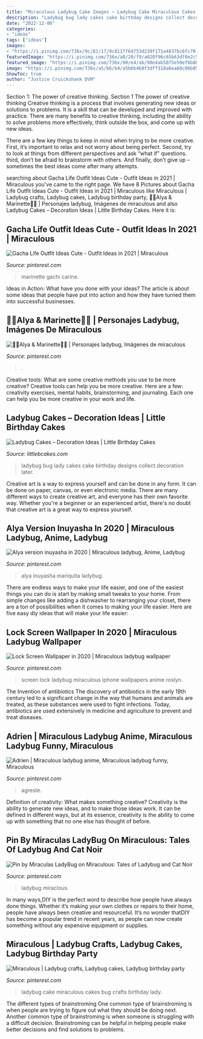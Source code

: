 ```yaml
---
title: "Miraculous Ladybug Cake Images ~ Ladybug Cake Miraculous Cakes Bug Crafts Birthday Lady"
description: "Ladybug bug lady cakes cake birthday designs collect decoration later"
date: "2022-12-06"
categories:
- "ideas"
tags: ["ideas"]
images:
- "https://i.pinimg.com/736x/9c/81/17/9c8117f6d753d239f171a4837bc6fc70.jpg"
featuredImage: "https://i.pinimg.com/736x/a0/20/f9/a020f96c65b63df0e2c5341734f5519a.jpg"
featured_image: "https://i.pinimg.com/736x/90/e4/ab/90e4ab5075e50ef6b80a09943d009506.jpg"
image: "https://i.pinimg.com/736x/a5/b6/b4/a5b6b4b0f3dff318a6ea60c06b053a42.jpg"
ShowToc: true
author: "Justice Cruickshank DVM"
---
```



Section 1: The power of creative thinking.
Section 1 The power of creative thinking
Creative thinking is a process that involves generating new ideas or solutions to problems. It is a skill that can be developed and improved with practice. There are many benefits to creative thinking, including the ability to solve problems more effectively, think outside the box, and come up with new ideas.

There are a few key things to keep in mind when trying to be more creative. First, it’s important to relax and not worry about being perfect. Second, try to look at things from different perspectives and ask “what if” questions. third, don’t be afraid to brainstorm with others. And finally, don’t give up – sometimes the best ideas come after many attempts.

	

		
searching about Gacha Life Outfit Ideas Cute - Outfit Ideas in 2021 | Miraculous you've came to the right page. We have 8 Pictures about Gacha Life Outfit Ideas Cute - Outfit Ideas in 2021 | Miraculous like Miraculous | Ladybug crafts, Ladybug cakes, Ladybug birthday party, 💖🧡Alya &amp; Marinette🧡💖 | Personajes ladybug, Imágenes de miraculous and also Ladybug Cakes – Decoration Ideas | Little Birthday Cakes. Here it is:
		
    
## Gacha Life Outfit Ideas Cute - Outfit Ideas In 2021 | Miraculous

<img loading=lazy src="https://i.pinimg.com/736x/9a/18/0b/9a180bfff1bbc46bba44ee7a5c7bb5c5.jpg" onerror="this.onerror=null;this.src='https://tse3.mm.bing.net/th?id=OIP.FU3D5TFtwCRWjb1xZqma2AHaKr&amp;pid=15.1';" alt="Gacha Life Outfit Ideas Cute - Outfit Ideas in 2021 | Miraculous">

_Source: pinterest.com_

>marinette gachi carine. 

	

Ideas in Action: What have you done with your ideas?
The article is about some ideas that people have put into action and how they have turned them into successful businesses.

    
## 💖🧡Alya &amp; Marinette🧡💖 | Personajes Ladybug, Imágenes De Miraculous

<img loading=lazy src="https://i.pinimg.com/736x/cd/c1/73/cdc173d97a54af72aba480d0574d40a2.jpg" onerror="this.onerror=null;this.src='https://tse3.mm.bing.net/th?id=OIP.Xs29ighOlHSokNtARfZYLwHaNG&amp;pid=15.1';" alt="💖🧡Alya &amp; Marinette🧡💖 | Personajes ladybug, Imágenes de miraculous">

_Source: pinterest.com_

>. 

	

Creative tools: What are some creative methods you use to be more creative?
Creative tools can help you be more creative. Here are a few: creativity exercises, mental habits, brainstorming, and journaling. Each one can help you be more creative in your work and life.

    
## Ladybug Cakes – Decoration Ideas | Little Birthday Cakes

<img loading=lazy src="http://www.littlebcakes.com/wp-content/uploads/2013/08/Ladybug-Cake-Designs.jpg" onerror="this.onerror=null;this.src='https://tse4.mm.bing.net/th?id=OIP.DKOxY38OW9LXC2V5AGxESAHaLJ&amp;pid=15.1';" alt="Ladybug Cakes – Decoration Ideas | Little Birthday Cakes">

_Source: littlebcakes.com_

>ladybug bug lady cakes cake birthday designs collect decoration later. 

	

Creative art is a way to express yourself and can be done in any form. It can be done on paper, canvas, or even electronic media. There are many different ways to create creative art, and everyone has their own favorite way. Whether you're a beginner or an experienced artist, there's no doubt that creative art is a great way to express yourself.

    
## Alya Version Inuyasha In 2020 | Miraculous Ladybug, Anime, Ladybug

<img loading=lazy src="https://i.pinimg.com/736x/9c/81/17/9c8117f6d753d239f171a4837bc6fc70.jpg" onerror="this.onerror=null;this.src='https://tse1.mm.bing.net/th?id=OIP.sG-UF1LH8QxRCVOIOACihwHaJQ&amp;pid=15.1';" alt="Alya version inuyasha in 2020 | Miraculous ladybug, Anime, Ladybug">

_Source: pinterest.com_

>alya inuyasha mariquita ladybug. 

	

There are endless ways to make your life easier, and one of the easiest things you can do is start by making small tweaks to your home. From simple changes like adding a dishwasher to rearranging your closet, there are a ton of possibilities when it comes to making your life easier. Here are five easy diy ideas that will make your life easier: 

    
## Lock Screen Wallpaper In 2020 | Miraculous Ladybug Wallpaper

<img loading=lazy src="https://i.pinimg.com/736x/a5/b6/b4/a5b6b4b0f3dff318a6ea60c06b053a42.jpg" onerror="this.onerror=null;this.src='https://tse1.mm.bing.net/th?id=OIP.k8fKwsEn7EzLr90J28z6rQAAAA&amp;pid=15.1';" alt="Lock Screen Wallpaper in 2020 | Miraculous ladybug wallpaper">

_Source: pinterest.com_

>screen lock ladybug miraculous iphone wallpapers anime roslyn. 

	

The Invention of antibiotics
The discovery of antibiotics in the early 19th century led to a significant change in the way that humans and animals are treated, as these substances were used to fight infections. Today, antibiotics are used extensively in medicine and agriculture to prevent and treat diseases.

    
## Adrien | Miraculous Ladybug Anime, Miraculous Ladybug Funny, Miraculous

<img loading=lazy src="https://i.pinimg.com/736x/ba/0c/ec/ba0cec3a33c7aa8ad93cd8945830470f.jpg" onerror="this.onerror=null;this.src='https://tse3.mm.bing.net/th?id=OIP.dyFX7NGlpRmFP58aINaP3AHaLD&amp;pid=15.1';" alt="Adrien | Miraculous ladybug anime, Miraculous ladybug funny, Miraculous">

_Source: pinterest.com_

>agreste. 

	

Definition of creativity: What makes something creative?
Creativity is the ability to generate new ideas, and to make those ideas work. It can be defined in different ways, but at its essence, creativity is the ability to come up with something that no one else has thought of before.

    
## Pin By Miraculas LadyBug On Miraculous: Tales Of Ladybug And Cat Noir

<img loading=lazy src="https://i.pinimg.com/736x/90/e4/ab/90e4ab5075e50ef6b80a09943d009506.jpg" onerror="this.onerror=null;this.src='https://tse3.mm.bing.net/th?id=OIP.uRA4AZ_Lk4VEuGTFbg45WgHaNK&amp;pid=15.1';" alt="Pin by Miraculas LadyBug on Miraculous: Tales of Ladybug and Cat Noir">

_Source: pinterest.com_

>ladybug miraclous. 

	

In many ways,DIY is the perfect word to describe how people have always done things. Whether it’s making your own clothes or repairs to their home, people have always been creative and resourceful. It’s no wonder thatDIY has become a popular trend in recent years, as people can now create something without any expensive equipment or supplies.

    
## Miraculous | Ladybug Crafts, Ladybug Cakes, Ladybug Birthday Party

<img loading=lazy src="https://i.pinimg.com/736x/a0/20/f9/a020f96c65b63df0e2c5341734f5519a.jpg" onerror="this.onerror=null;this.src='https://tse3.mm.bing.net/th?id=OIP.JrZr7sAEsWGRupR3EocsRAHaJ4&amp;pid=15.1';" alt="Miraculous | Ladybug crafts, Ladybug cakes, Ladybug birthday party">

_Source: pinterest.com_

>ladybug cake miraculous cakes bug crafts birthday lady. 

	

The different types of brainstroming
One common type of brainstroming is when people are trying to figure out what they should be doing next. Another common type of brainstroming is when someone is struggling with a difficult decision. Brainstroming can be helpful in helping people make better decisions and find solutions to problems.

